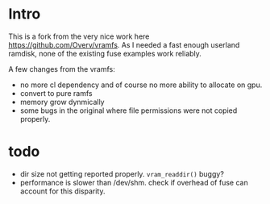 # Intro
This is a fork from the very nice work here https://github.com/Overv/vramfs. As I needed a fast enough userland ramdisk, none of the existing fuse examples work reliably. 

A few changes from the vramfs:
* no more cl dependency and of course no more ability to allocate on gpu.
* convert to pure ramfs
* memory grow dynmically
* some bugs in the original where file permissions were not copied properly.

# todo
* dir size not getting reported properly. `vram_readdir()` buggy?
* performance is slower than /dev/shm. check if overhead of fuse can account for this disparity.
